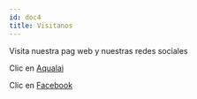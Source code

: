 ```yaml
---
id: doc4
title: Visitanos
---
```


Visita nuestra pag web y nuestras redes sociales 

Clic en [Aqualai](https://www.aqualai.com/) 

Clic en [Facebook](https://www.facebook.com/GrupoAqualai/) 
